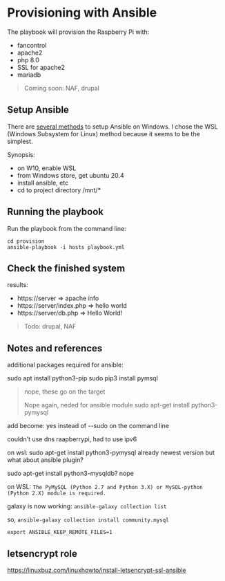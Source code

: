 # Provisioning with Ansible
The playbook will provision the Raspberry Pi with:
- fancontrol
- apache2
- php 8.0
- SSL for apache2
- mariadb

> Coming soon: NAF, drupal

## Setup Ansible
There are [several methods](https://phoenixnap.com/kb/install-ansible-on-windows) to setup Ansible on Windows.
I chose the WSL (Windows Subsystem for Linux) method because it seems to be the simplest.

Synopsis:
- on W10, enable WSL
- from Windows store, get ubuntu 20.4
- install ansible, etc
- cd to project directory /mnt/*

## Running the playbook
Run the playbook from the command line:
```shell
cd provision
ansible-playbook -i hosts playbook.yml
```

## Check the finished system
results:
- https://server => apache info
- https://server/index.php => hello world
- https://server/db.php => Hello World!

> Todo: drupal, NAF

## Notes and references
additional packages required for ansible:

sudo apt install python3-pip
sudo pip3 install pymsql

> nope, these go on the target
> 
> Nope again, neded for ansible module
> sudo apt-get install python3-pymysql

add become: yes instead of --sudo on the command line

couldn't use dns raapberrypi, had to use ipv6

on wsl:
sudo apt-get install python3-pymysql
already newest version
but what about ansible plugin?

sudo apt-get install python3-mysqldb?
nope

on WSL:
``The PyMySQL (Python 2.7 and Python 3.X) or MySQL-python (Python 2.X) module is required.``

galaxy is now working:
``ansible-galaxy collection list``

so,
``ansible-galaxy collection install community.mysql``

``export ANSIBLE_KEEP_REMOTE_FILES=1``

## letsencrypt role
https://linuxbuz.com/linuxhowto/install-letsencrypt-ssl-ansible
